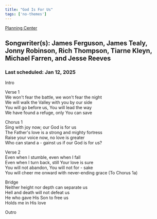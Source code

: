 ```yaml
---
title: "God Is For Us"
tags: ['no-themes']
---
```


[Planning Center](https://services.planningcenteronline.com/songs/21109857)

## Songwriter(s): James Ferguson, James Tealy, Jonny Robinson, Rich Thompson, Tiarne Kleyn, Michael Farren, and Jesse Reeves
### Last scheduled: Jan 12, 2025          

Intro  
  
Verse 1  
We won't fear the battle, we won't fear the night  
We will walk the Valley with you by our side  
You will go before us, You will lead the way  
We have found a refuge, only You can save  
  
Chorus 1  
Sing with joy now; our God is for us  
The Father's love is a strong and mighty fortress  
Raise your voice now, no love is greater  
Who can stand a - gainst us if our God is for us?  
  
Verse 2  
Even when I stumble, even when I fall  
Even when I turn back, still Your love is sure  
You will not abandon, You will not for - sake  
You will cheer me onward with never-ending grace (To Chorus 1a)  
  
Bridge  
Neither height nor depth can separate us  
Hell and death will not defeat us  
He who gave His Son to free us  
Holds me in His love  
  
Outro  

